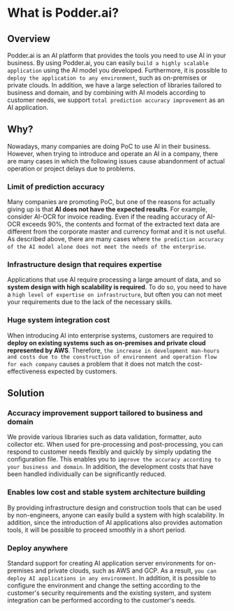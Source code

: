 # What is Podder.ai?
## Overview
Podder.ai is an AI platform that provides the tools you need to use AI in your business. By using Podder.ai, you can easily `build a highly scalable application` using the AI model you developed. Furthermore, it is possible to `deploy the application to any environment`, such as on-premises or private clouds. In addition, we have a large selection of libraries tailored to business and domain, and by combining with AI models according to customer needs, we support `total prediction accuracy improvement` as an AI application.

## Why?
Nowadays, many companies are doing PoC to use AI in their business. However, when trying to introduce and operate an AI in a company, there are many cases in which the following issues cause abandonment of actual operation or project delays due to problems.

### Limit of prediction accuracy
Many companies are promoting PoC, but one of the reasons for actually giving up is that **AI does not have the expected results**. For example, consider AI-OCR for invoice reading. Even if the reading accuracy of AI-OCR exceeds 90%, the contents and format of the extracted text data are different from the corporate master and currency format and it is not useful. As described above, there are many cases where `the prediction accuracy of the AI model alone does not meet the needs of the enterprise`.

### Infrastructure design that requires expertise
Applications that use AI require processing a large amount of data, and so **system design with high scalability is required**. To do so, you need to have a `high level of expertise on infrastructure`, but often you can not meet your requirements due to the lack of the necessary skills.

### Huge system integration cost
When introducing AI into enterprise systems, customers are required to **deploy on existing systems such as on-premises and private cloud represented by AWS**. Therefore, `the increase in development man-hours and costs due to the construction of environment and operation flow for each company` causes a problem that it does not match the cost-effectiveness expected by customers.

## Solution
### Accuracy improvement support tailored to business and domain
We provide various libraries such as data validation, formatter, auto collector etc. When used for pre-processing and post-processing, you can respond to customer needs flexibly and quickly by simply updating the configuration file. This enables you to `improve the accuracy according to your business and domain`. In addition, the development costs that have been handled individually can be significantly reduced.

### Enables low cost and stable system architecture building
By providing infrastructure design and construction tools that can be used by non-engineers, anyone can easily build a system with high scalability. In addition, since the introduction of AI applications also provides automation tools, it will be possible to proceed smoothly in a short period.

### Deploy anywhere
Standard support for creating AI application server environments for on-premises and private clouds, such as AWS and GCP. As a result, `you can deploy AI applications in any environment`. In addition, it is possible to configure the environment and change the setting according to the customer's security requirements and the existing system, and system integration can be performed according to the customer's needs.
